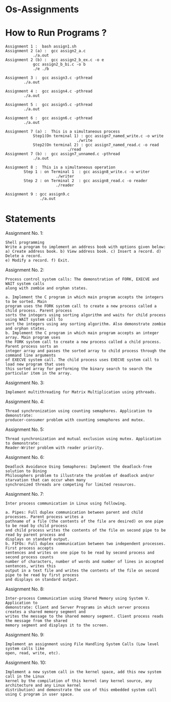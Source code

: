 # Os-Assignments

# How to Run Programs ? 
	Assignment 1 :  bash assign1.sh
	Assignment 2 (a) :  gcc assign2_a.c 
			    ./a.out
	Assignment 2 (b) :  gcc assign2_b_ex.c -o e
			    gcc assign2_b_bi.c -o b
			    ./e ./b
			    
	Assignment 3 :  gcc assign3.c -pthread
			./a.out
			
	Assignment 4 :  gcc assign4.c -pthread
			./a.out
			
	Assignment 5 :  gcc assign5.c -pthread
			./a.out
			
	Assignment 6 :  gcc assign6.c -pthread
			./a.out	
			
	Assignment 7 (a) :  This is a simultaneous process 
				Step1(On terminal 1) : gcc assign7_named_write.c -o write
			    			       ./write
				Step2(On terminal 2) : gcc assign7_named_read.c -o read
						       ./read
 	Assignment 7 (b) :  gcc assign7_unnamed.c -pthread
			    ./a.out
			    
 	Assignment 8 :  This is a simultaneous operation 
			Step 1 : on Terminal 1  : gcc assign8_write.c -o writer
						  ./writer
			Step 2 : on Terminal 2  : gcc assign8_read.c -o reader
						  ./reader
						  
	Assignment 9 : gcc assign9.c
	     	       ./a.out

 
# Statements
Assignment No. 1: 

	Shell programming
	Write a program to implement an address book with options given below:
	a) Create address book. b) View address book. c) Insert a record. d) Delete a record.
	e) Modify a record. f) Exit.

Assignment No. 2: 

	Process control system calls: The demonstration of FORK, EXECVE and WAIT system calls
	along with zombie and orphan states.

	a. Implement the C program in which main program accepts the integers to be sorted. Main
	program uses the FORK system call to create a new process called a child process. Parent process
	sorts the integers using sorting algorithm and waits for child process using WAIT system call to
	sort the integers using any sorting algorithm. Also demonstrate zombie and orphan states.
	b. Implement the C program in which main program accepts an integer array. Main program uses
	the FORK system call to create a new process called a child process. Parent process sorts an
	integer array and passes the sorted array to child process through the command line arguments
	of EXECVE system call. The child process uses EXECVE system call to load new program that uses
	this sorted array for performing the binary search to search the particular item in the array.

Assignment No. 3: 

	Implement multithreading for Matrix Multiplication using pthreads.

Assignment No. 4: 

	Thread synchronization using counting semaphores. Application to demonstrate:
	producer-consumer problem with counting semaphores and mutex.

Assignment No. 5: 

	Thread synchronization and mutual exclusion using mutex. Application to demonstrate:
	Reader-Writer problem with reader priority.

Assignment No. 6: 

	Deadlock Avoidance Using Semaphores: Implement the deadlock-free solution to Dining
	Philosophers problem to illustrate the problem of deadlock and/or starvation that can occur when many
	synchronized threads are competing for limited resources.

Assignment No. 7: 

	Inter process communication in Linux using following.

	a. Pipes: Full duplex communication between parent and child processes. Parent process writes a
	pathname of a file (the contents of the file are desired) on one pipe to be read by child process
	and child process writes the contents of the file on second pipe to be read by parent process and
	displays on standard output.
	b. FIFOs: Full duplex communication between two independent processes. First process accepts
	sentences and writes on one pipe to be read by second process and second process counts
	number of characters, number of words and number of lines in accepted sentences, writes this
	output in a text file and writes the contents of the file on second pipe to be read by first process 
	and displays on standard output.

Assignment No. 8: 

	Inter-process Communication using Shared Memory using System V. Application to
	demonstrate: Client and Server Programs in which server process creates a shared memory segment and
	writes the message to the shared memory segment. Client process reads the message from the shared
	memory segment and displays it to the screen.

Assignment No. 9: 

	Implement an assignment using File Handling System Calls (Low level system calls like
	open, read, write, etc).

Assignment No. 10: 

	Implement a new system call in the kernel space, add this new system call in the Linux
	kernel by the compilation of this kernel (any kernel source, any architecture and any Linux kernel
	distribution) and demonstrate the use of this embedded system call using C program in user space. 
